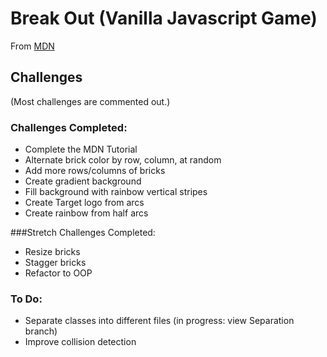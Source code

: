 # Break Out (Vanilla Javascript Game)
From [MDN](https://developer.mozilla.org/en-US/docs/Games/Tutorials/2D_Breakout_game_pure_JavaScript)

## Challenges
(Most challenges are commented out.)

### Challenges Completed:
* Complete the MDN Tutorial
* Alternate brick color by row, column, at random
* Add more rows/columns of bricks
* Create gradient background
* Fill background with rainbow vertical stripes
* Create Target logo from arcs
* Create rainbow from half arcs

###Stretch Challenges Completed:
* Resize bricks
* Stagger bricks
* Refactor to OOP

### To Do:
* Separate classes into different files (in progress: view Separation branch)
* Improve collision detection
